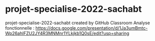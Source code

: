 # projet-specialise-2022-sachabt
projet-specialise-2022-sachabt created by GitHub Classroom
Analyse fonctionnelle : https://docs.google.com/presentation/d/1Ja3umBmtc-Wp26ahlFZU2JY4R3MNMnr1YLkjkb1Q0sE/edit?usp=sharing
